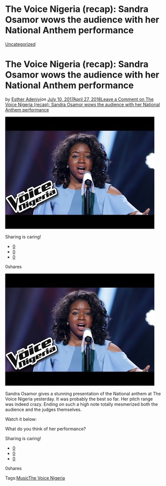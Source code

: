 # The Voice Nigeria (recap): Sandra Osamor wows the audience with her National Anthem performance

[Uncategorized](https://estheradeniyi.com/category/uncategorized/)
# The Voice Nigeria (recap): Sandra Osamor wows the audience with her National Anthem performance

by [Esther Adeniyi](https://estheradeniyi.com/author/esther-adeniyi/)on [July 10, 2017April 27, 2018](https://estheradeniyi.com/the-voice-nigeria-recap-sandra-osamor/)[Leave a Comment on The Voice Nigeria (recap): Sandra Osamor wows the audience with her National Anthem performance](https://estheradeniyi.com/the-voice-nigeria-recap-sandra-osamor/#respond)

![](images/The-voice-Nigeria.jpg)

Sharing is caring!

- [0](https://www.facebook.com/sharer/sharer.php?u=https%3A%2F%2Festheradeniyi.com%2Fthe-voice-nigeria-recap-sandra-osamor%2F&amp;t=The%20Voice%20Nigeria%20%28recap%29%3A%20Sandra%20Osamor%20wows%20the%20audience%20with%20her%20National%20Anthem%20performance)
- [0](https://twitter.com/intent/tweet?text=The%20Voice%20Nigeria%20%28recap%29%3A%20Sandra%20Osamor%20wows%20the%20audience%20with%20her%20National%20Anthem%20performance&amp;url=https%3A%2F%2Festheradeniyi.com%2Fthe-voice-nigeria-recap-sandra-osamor%2F)
- [0](#)

0shares

[![](images/The-voice-Nigeria.jpg)](images/The-voice-Nigeria.jpg)

 Sandra Osamor gives a stunning presentation of the National anthem at The Voice Nigeria yesterday. It was probably the best so far. Her pitch range was indeed crazy. Ending on such a high note totally mesmerized both the audience and the judges themselves.

Watch it below:

 What do you think of her performance?&#xA0;

Sharing is caring!

- [0](https://www.facebook.com/sharer/sharer.php?u=https%3A%2F%2Festheradeniyi.com%2Fthe-voice-nigeria-recap-sandra-osamor%2F&amp;t=The%20Voice%20Nigeria%20%28recap%29%3A%20Sandra%20Osamor%20wows%20the%20audience%20with%20her%20National%20Anthem%20performance)
- [0](https://twitter.com/intent/tweet?text=The%20Voice%20Nigeria%20%28recap%29%3A%20Sandra%20Osamor%20wows%20the%20audience%20with%20her%20National%20Anthem%20performance&amp;url=https%3A%2F%2Festheradeniyi.com%2Fthe-voice-nigeria-recap-sandra-osamor%2F)
- [0](#)

0shares

Tags:[Music](https://estheradeniyi.com/tag/music/)[The Voice Nigeria](https://estheradeniyi.com/tag/the-voice-nigeria/)